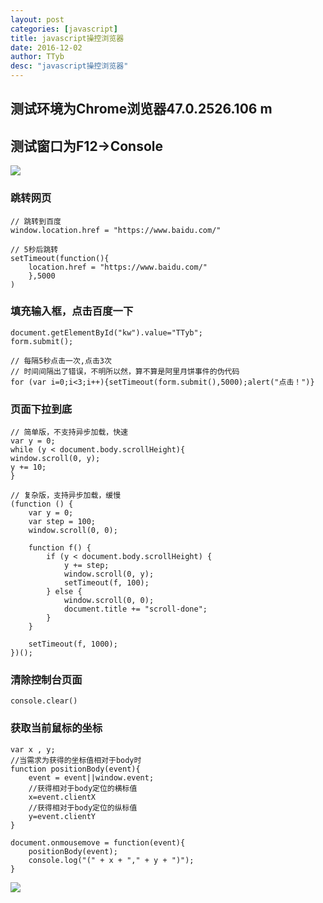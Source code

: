 ```yaml
---
layout: post
categories: [javascript]
title: javascript操控浏览器
date: 2016-12-02
author: TTyb
desc: "javascript操控浏览器"
---
```


## 测试环境为Chrome浏览器47.0.2526.106 m

## 测试窗口为F12->Console

![](http://images2015.cnblogs.com/blog/996148/201612/996148-20161202144437974-1464200438.png)

### 跳转网页

```
// 跳转到百度
window.location.href = "https://www.baidu.com/"
```


```
// 5秒后跳转
setTimeout(function(){
    location.href = "https://www.baidu.com/"
    },5000
)
```

### 填充输入框，点击百度一下

```
document.getElementById("kw").value="TTyb";
form.submit();
```


```
// 每隔5秒点击一次,点击3次
// 时间间隔出了错误，不明所以然，算不算是阿里月饼事件的伪代码
for (var i=0;i<3;i++){setTimeout(form.submit(),5000);alert("点击！")}
```

### 页面下拉到底

```
// 简单版，不支持异步加载，快速
var y = 0;
while (y < document.body.scrollHeight){
window.scroll(0, y);
y += 10;
}
```


```
// 复杂版，支持异步加载，缓慢
(function () {
    var y = 0;
    var step = 100;
    window.scroll(0, 0);

    function f() {
        if (y < document.body.scrollHeight) {
            y += step;
            window.scroll(0, y);
            setTimeout(f, 100);
        } else {
            window.scroll(0, 0);
            document.title += "scroll-done";
        }
    }

    setTimeout(f, 1000);
})();
```

### 清除控制台页面

```
console.clear()
```

### 获取当前鼠标的坐标

```
var x , y;
//当需求为获得的坐标值相对于body时
function positionBody(event){
	event = event||window.event;
	//获得相对于body定位的横标值
	x=event.clientX
	//获得相对于body定位的纵标值
	y=event.clientY
}

document.onmousemove = function(event){
	positionBody(event);
    console.log("(" + x + "," + y + ")");
}
```

![](http://images2015.cnblogs.com/blog/996148/201612/996148-20161202161520724-1585121090.png)